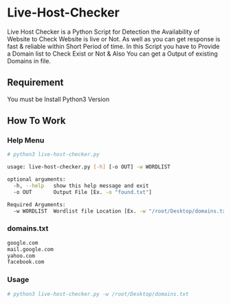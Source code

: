 # Live-Host-Checker
Live Host Checker is a Python Script for Detection the Availability of Website to Check Website is live or Not. As well as you can get response is fast & reliable within Short Period of time. In this Script you have to Provide a Domain list to Check Exist or Not & Also You can get a Output of existing Domains in file.

## Requirement
You must be Install Python3 Version<br/>

## How To Work
### Help Menu
```bash
# python3 live-host-checker.py

usage: live-host-checker.py [-h] [-o OUT] -w WORDLIST

optional arguments:
  -h, --help   show this help message and exit
  -o OUT       Output File [Ex. -o "found.txt"]

Required Arguments:
  -w WORDLIST  Wordlist file Location [Ex. -w "/root/Desktop/domains.txt"]
```

### domains.txt
```bash
google.com
mail.google.com
yahoo.com
facebook.com
```

### Usage
```bash
# python3 live-host-checker.py -w /root/Desktop/domains.txt
```



